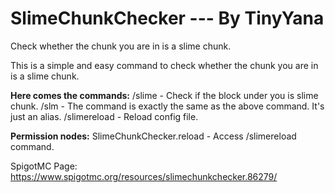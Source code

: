 # SlimeChunkChecker --- By TinyYana
Check whether the chunk you are in is a slime chunk.

This is a simple and easy command to check whether the chunk you are in is a slime chunk.

**Here comes the commands:**
/slime - Check if the block under you is slime chunk.
/slm - The command is exactly the same as the above command. It's just an alias.
/slimereload - Reload config file.

**Permission nodes:**
SlimeChunkChecker.reload - Access /slimereload command.

SpigotMC Page: https://www.spigotmc.org/resources/slimechunkchecker.86279/
